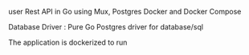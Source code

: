 user Rest API in Go using Mux, Postgres Docker and Docker Compose

Database Driver : 
Pure Go Postgres driver for database/sql

The  application is dockerized to run
